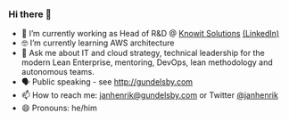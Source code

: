 ### Hi there 👋

- 🔭  I’m currently working as Head of R&D @ [Knowit Solutions](https://github.com/knowit) [(LinkedIn)](https://no.linkedin.com/in/janhenrikgundelsby)
- 🤓 I’m currently learning AWS architecture
- 💬 Ask me about IT and cloud strategy, technical leadership for the modern Lean Enterprise, mentoring, DevOps, lean methodology and autonomous teams. 
- 🗣 Public speaking - see http://gundelsby.com
- 📫 How to reach me: janhenrik@gundelsby.com or Twitter [@janhenrik](twitter.com/janhenrik)
- 😄 Pronouns: he/him
